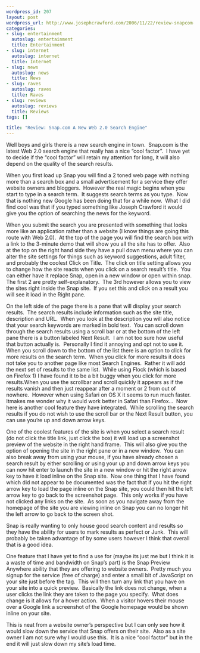 ```yaml
--- 
wordpress_id: 207
layout: post
wordpress_url: http://www.josephcrawford.com/2006/11/22/review-snapcom-a-new-web-20-search-engine/
categories: 
- slug: entertainment
  autoslug: entertainment
  title: Entertainment
- slug: internet
  autoslug: internet
  title: Internet
- slug: news
  autoslug: news
  title: News
- slug: raves
  autoslug: raves
  title: Raves
- slug: reviews
  autoslug: reviews
  title: Reviews
tags: []

title: "Review: Snap.com A New Web 2.0 Search Engine"
---
```


Well boys and girls there is a new search engine in town.  Snap.com is the latest Web 2.0 search engine that really has a nice “cool factor”.  I have yet to decide if the “cool factor” will retain my attention for long, it will also depend on the quality of the search results.

When you first load up Snap you will find a 2 toned web page with nothing more than a search box and a small advertisement for a service they offer website owners and bloggers.  However the real magic begins when you start to type in a search term.  It suggests search terms as you type.  Now that is nothing new Google has been doing that for a while now.  What I did find cool was that if you typed something like Joseph Crawford it would give you the option of searching the news for the keyword.

When you submit the search you are presented with something that looks more like an application rather than a website (I know things are going this route with Web 2.0).  At the top of the page you will find the search box with a link to the 3-minute demo that will show you all the site has to offer.  Also at the top on the right hand side they have a pull down menu where you can alter the site settings for things such as keyword suggestions, adult filter, and probably the coolest Click on Title.  The click on title setting allows you to change how the site reacts when you click on a search result’s title.  You can either have it replace Snap, open in a new window or open within snap.  The first 2 are pretty self-explanatory.  The 3rd however allows you to view the sites right inside the Snap site.  If you set this and click on a result you will see it load in the Right pane.
<!--more-->
On the left side of the page there is a pane that will display your search results.  The search results include information such as the site title, description and URL.  When you look at the description you will also notice that your search keywords are marked in bold text.  You can scroll down through the search results using a scroll bar or at the bottom of the left pane there is a button labeled Next Result.  I am not too sure how useful that button actually is.  Personally I find it annoying and opt not to use it.  When you scroll down to the bottom of the list there is an option to click for more results on the search term.  When you click for more results it does not take you to another page like most Search Engines.  Rather it will add the next set of results to the same list.  While using Flock (which is based on Firefox 1) I have found it to be a bit buggy when you click for more results.When you use the scrollbar and scroll quickly it appears as if the results vanish and then just reappear after a moment or 2 from out of nowhere.  However when using Safari on OS X it seems to run much faster.  Itmakes me wonder why it would work better in Safari than Firefox...  Now here is another cool feature they have integrated.  While scrolling the search results if you do not wish to use the scroll bar or the Next Result button, you can use you’re up and down arrow keys.

One of the coolest features of the site is when you select a search result (do not click the title link, just click the box) it will load up a screenshot preview of the website in the right hand frame.  This will also give you the option of opening the site in the right pane or in a new window.  You can also break away from using your mouse, if you have already chosen a search result by either scrolling or using your up and down arrow keys you can now hit enter to launch the site in a new window or hit the right arrow key to have it load inline on the Snap site.  Now one thing that I have found which did not appear to be documented was the fact that if you hit the right arrow key to load the page inline on the Snap site, you could then hit the left arrow key to go back to the screenshot page.  This only works if you have not clicked any links on the site.  As soon as you navigate away from the homepage of the site you are viewing inline on Snap you can no longer hit the left arrow to go back to the screen shot.

Snap is really wanting to only house good search content and results so they have the ability for users to mark results as perfect or Junk.  This will probably be taken advantage of by some users however I think that overall that is a good idea.

One feature that I have yet to find a use for (maybe its just me but I think it is a waste of time and bandwidth on Snap’s part) is the Snap Preview Anywhere ability that they are offering to website owners.  Pretty much you signup for the service (free of charge) and enter a small bit of JavaScript on your site just before the tag.  This will then turn any link that you have on your site into a quick preview.  Basically the link does not change, when a user clicks the link they are taken to the page you specify.  What does change is it allows for a hover action.  When a visitor hovers their mouse over a Google link a screenshot of the Google homepage would be shown inline on your site.

This is neat from a website owner’s perspective but I can only see how it would slow down the service that Snap offers on their site.  Also as a site owner I am not sure why I would use this.  It is a nice “cool factor” but in the end it will just slow down my site’s load time. 
